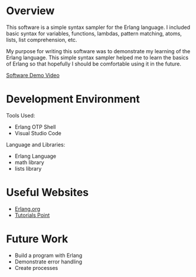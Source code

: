 # Overview

This software is a simple syntax sampler for the Erlang language. I included basic syntax for variables, functions, lambdas, pattern matching, atoms, lists, list comprehension, etc.

My purpose for writing this software was to demonstrate my learning of the Erlang language. This simple syntax sampler helped me to learn the basics of Erlang so that hopefully I should be comfortable using it in the future.

[Software Demo Video](https://youtu.be/C9iU3ydvxuU)

# Development Environment

Tools Used:
- Erlang OTP Shell
- Visual Studio Code

Language and Libraries:
- Erlang Language
- math library
- lists library

# Useful Websites

* [Erlang.org](https://www.erlang.org/doc/index.html)
* [Tutorials Point](https://www.tutorialspoint.com/erlang/index.htm)

# Future Work

* Build a program with Erlang
* Demonstrate error handling
* Create processes